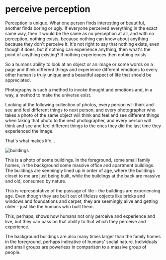 # perceive perception

Perception is unique. What one person finds interesting or beautiful, another finds boring or ugly. If everyone perceived everything in the exact same way, then it would be the same as no perception at all, and with no perception, nothing exists, because nothing can know about anything because they don't perceive it. It's not right to say that nothing exists, even though it does, but if nothing can experience anything, then what's the point of anything existing? If nothing experiences then nothing exists.

So a humans ability to look at an object or an image or some words on a page and think different things and experience different emotions to every other human is truly unique and a beautiful aspect of life that should be appreciated.

Photography is such a method to invoke thought and emotions and, in a way, a method to make the universe exist.

Looking at the following collection of photos, every person will think and see and feel different things to next person,
and every photographer who takes a photo of the same object will think and feel and see different things when taking that photo to the next photographer,
and every person will think and see and feel different things to the ones they did the last time they experienced the image.

That's what makes life...

![buildings](/static/buildings.jpg)

This is a photo of some buildings. In the foreground, some small family homes, in the background some massive office and apartment buildings. The buildings are seemingly lined up in order of age, where the buildings closet to me are just being built, while the buildings at the back are massive and old, consumed by nature.

This is representative of the passage of life - the buildings are experiencing age. Even though they are built out of lifeless objects like bricks and windows and foundations and carpet, they are seemingly alive and getting older - just like the humans who built them.

This, perhaps, shows how humans not only perceive and experience and live, but they can pass on that ability to that which they perceive and experience.

The background buildings are also many times larger than the family homes in the foreground, perhaps indicative of humans' social nature. Individuals and small groups are powerless in comparison to a massive group of people.